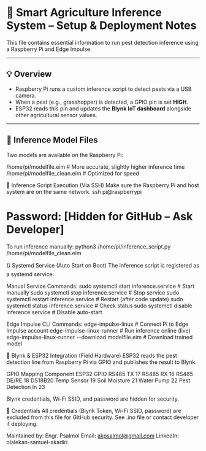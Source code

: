 # 🧠 Smart Agriculture Inference System – Setup & Deployment Notes

This file contains essential information to run pest detection inference using a Raspberry Pi and Edge Impulse.

---

## 💡 Overview

- Raspberry Pi runs a custom inference script to detect pests via a USB camera.
- When a pest (e.g., grasshopper) is detected, a GPIO pin is set **HIGH**.
- ESP32 reads this pin and updates the **Blynk IoT dashboard** alongside other agricultural sensor values.

---

## 🔁 Inference Model Files

Two models are available on the Raspberry Pi:


/home/pi/modelfile.eim          # More accurate, slightly higher inference time
/home/pi/modelfile_clean.eim    # Optimized for speed

🚀 Inference Script Execution (Via SSH)
Make sure the Raspberry Pi and host system are on the same network.
ssh pi@raspberrypi
# Password: [Hidden for GitHub – Ask Developer]

To run inference manually:
python3 /home/pi/inference_script.py /home/pi/modelfile_clean.eim

🔃 Systemd Service (Auto Start on Boot)
The inference script is registered as a systemd service.

Manual Service Commands:
sudo systemctl start inference.service         # Start manually
sudo systemctl stop inference.service          # Stop service
sudo systemctl restart inference.service       # Restart (after code update)
sudo systemctl status inference.service        # Check status
sudo systemctl disable inference.service       # Disable auto-start

Edge Impulse CLI Commands:
edge-impulse-linux                    # Connect Pi to Edge Impulse account
edge-impulse-linux-runner            # Run inference online (live)
edge-impulse-linux-runner --download modelfile.eim   # Download trained model

📡 Blynk & ESP32 Integration (Field Hardware)
ESP32 reads the pest detection line from Raspberry Pi via GPIO and publishes the result to Blynk.

GPIO Mapping
Component	ESP32 GPIO
RS485 TX	17
RS485 RX	16
RS485 DE/RE	18
DS18B20 Temp Sensor	19
Soil Moisture	21
Water Pump	22
Pest Detection In	23

Blynk credentials, Wi-Fi SSID, and password are hidden for security.

🔐 Credentials
All credentials (Blynk Token, Wi-Fi SSID, password) are excluded from this file for GitHub security. See .ino file or contact developer if deploying.

Maintained by: Engr. Psalmol
Email: akpsalmol@gmail.com
LinkedIn: olalekan-samuel-akadiri
